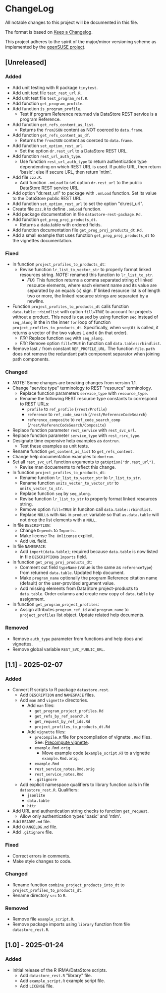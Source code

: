 # ChangeLog

All notable changes to this project will be documented in this file.

The format is based on [Keep a Changelog](https://keepachangelog.com/).

This project adheres to the spirit of the major/minor versioning
scheme as implemented by the
[openSUSE project](https://en.opensuse.org/openSUSE:Versioning_scheme).

## [Unreleased]

### Added

- Add unit testing with R package `tinytest`.
- Add unit test file `test_rest_url.R`.
- Add unit test file `test_program_ref.R`.
- Add function `get_program_profile`.
- Add function `is_program_profile`.
  - Test if program Reference returned via DataStore REST service is a
    program Reference.
- Add function `get_refs_content_as_list`.
  - Returns the `fromJSON` content as NOT coerced to `data.frame`.
- Add function `get_refs_content_as_df`.
  - Returns the `fromJSON` content as coerced to `data.frame`.
- Add function `set_option_rest_url`.
  - Set the option `dr.rest_url` to a DataStore REST URL.
- Add function `rest_url_auth_type`.
  - Use function `rest_url_auth_type` to return authentication type
    dependending on which REST URL is used. If public URL, then return
    'basic'; else if secure URL, then return 'ntlm'.
- Add file `zzz.R`.
  - Add function `.onLoad` to set option `dr.rest_url` to the public
    DataStore REST service URL.
- Add option "dr.rest_url" to package with `.onLoad` function. Set its
  value to the DataStore public REST URL.
- Add function `set_option_rest_url` to set the option "dr.rest_url".
- Create file `zzz.R` to define `.onLoad` function.
- Add package documentation in file `datastore-rest-package.Rd`.
- Add function `get_prog_proj_products_dt`.
  - Returns a data.table with ordered fields.
- Add function documentation file `get_prog_proj_products_dt.Rd`.
- Add a small example that uses function `get_prog_proj_products_dt`
  to the vignettes documentation.

### Fixed

- In function `project_profiles_to_products_dt`:
  - Revise function `lr_list_to_vector_str` to properly format linked
    resources string. *NOTE:* renamed this function to `lr_list_to_str`.
    - *FIX:* This function returns a comma separated string of
      linked resource elements, where each element name and its value
      are separated by an equals (`=`) sign. If linked resource list
      is of length two or more, the linked resource strings are
      separated by a newline.
- Function `project_profiles_to_products_dt` calls function
  `data.table::rbindlist` with option `fill=TRUE` to account for
  projects without a product. This need is caused by using function
  `seq` instead of `seq_along` in the in the inner `for` loop of
  function `project_profiles_to_products_dt`. Specifically, when
  `seq(0)` is called, it returns a vector of the two values `1` and
  `0` (in that order).
  - *FIX:* Replace function `seq` with `seq_along`.
  - *FIX:* Remove option `fill=TRUE` in function call
    `data.table::rbindlist`.
- Remove last `/` from constant `REF_PROFILE_URL`. The function
  `file.path` does not remove the redundant path component separator
  when joining path components.

### Changed

- *NOTE:* Some changes are breaking changes from version 1.1.
- Change "service type" terminology to REST "resource" terminology.
  - Replace function parameters `service_type` with `resource_type`.
  - Rename the following REST resource type constants to correspond to
    REST URLs:
    - `profile` to `ref_profile` (`/rest/Profile`)
    - `reference` to `ref_code_search` (`/rest/ReferenceCodeSearch`)
    - `reference_composite` to `ref_code_search_comp` (`/rest/ReferencCodeSearch/Composite`)
- Replace function parameter `rest_service` with `rest_svc_url`.
- Replace function parameter `service_type` with `rest_rsrc_type`.
- Designate time expensive help examples as `dontrun`.
  - Test these examples as unit tests.
- Rename function `get_content_as_list` to `get_refs_content`.
- Change help documentation examples to `dontrun`.
- Set all `rest_svc_url` function arguments to
  `getOption("dr.rest_url")`.
  - Revise man docuements to reflect this change.
- In function `project_profiles_to_products_dt`:
  - Rename function `lr_list_to_vector_str` to `lr_list_to_str`.
  - Rename function `units_vector_to_vector_str` to
    `units_vector_to_str`.
  - Replace function `seq` by `seq_along`.
  - Revise function `lr_list_to_str` to properly format linked
    resources string.
  - Remove option `fill=TRUE` in funciton call `data.table::rbindlist`.
  - Replace `NULL`s with `NA`s in `product` variable so that
    `as.data.table` will not drop the list elements with a `NULL`.
- In file `DESCRIPTION`:
  - Change `Depends` to `Imports`.
  - Make license `The Unlicense` explicit.
  - Add `URL` field.
- In file `NAMESPACE`:
  - Add `import(data.table)`; required because `data.table` is now
    listed in file `DESCRIPTION`s `Imports` field.
- In function `get_prog_proj_products_dt`:
  - Comment out field `typeName` (value is the same as
    `referenceType`) from returned `data.table`. Updated help
    document.
  - Make `program_name` optionally the program Reference citation name
    (default) or the user-provided argument value.
  - Add missing elements from DataStore project-products to
    `data.table`. Order columns and create new copy of `data.table` by
    assignment.
- In function `get_program_project_profiles`:
  - Assign attributes `program_ref_id` and `program_name` to
    `project_profiles` list object. Update related help documents.

### Removed

- Remove `auth_type` parameter from functions and help docs and vignettes.
- Remove global variable `REST_SVC_PUBLIC_URL`.

## [1.1] - 2025-02-07

### Added

- Convert R scripts to R package `datastore.rest`.
  - Add `DESCRIPTION` and `NAMESPACE` files.
  - Add `man` and `vignette` directories.
    - Add `man` files:
      - `get_program_project_profiles.Rd`
      - `get_refs_by_ref_search.R`
      - `get_request_by_ref_ids.Rd`
      - `project_profiles_to_products_dt.Rd`
    - Add `vignette` files:
      - `precompile.R` file for precompilation of vignette
        `.Rmd` files. See:
        [Precompute vignette](https://www.r-bloggers.com/2019/12/how-to-precompute-package-vignettes-or-pkgdown-articles/).
      - `example.Rmd.orig`
        - Move example code (`example_script.R`) to a vignette
          `example.Rmd.orig`.
      - `example.Rmd`
      - `rest_service_notes.Rmd.orig`
      - `rest_service_notes.Rmd`
      - `.gitignore`
  - Add explicit namespace qualifiers to library function calls in
    file `datastore_rest.R`. Qualifiers:
    - `jsonlite`
    - `data.table`
    - `httr`
- Add URL and authentication string checks to function `get_request`.
  - Allow only authentication types 'basic' and 'ntlm'.
- Add `README.md` file.
- Add `CHANGELOG.md` file.
- Add `.gitignore` file.

### Fixed

- Correct errors in comments.
- Make style changes to code.

### Changed

- Rename function `combine_project_products_into_dt` to
  `project_profiles_to_products_dt`.
- Rename directory `src` to `R`.

### Removed

- Remove file `example_script.R`.
- Remove package imports using `library` function from file
  `datastore_rest.R`.

## [1.0] - 2025-01-24

### Added

- Initial release of the R IRMA/DataStore scripts.
    - Add `datastore_rest.R` "library" file.
    - Add `example_script.R` example script file.
    - Add `LICENSE` file.
